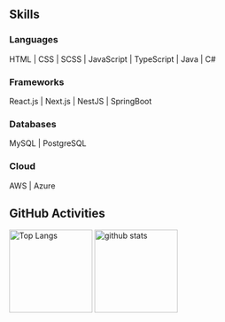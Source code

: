 ## Skills

### Languages

HTML | CSS | SCSS | JavaScript | TypeScript | Java | C# 

### Frameworks

React.js | Next.js | NestJS | SpringBoot

### Databases

MySQL | PostgreSQL

### Cloud

AWS | Azure

## GitHub Activities

<p align="left"> 
  <img alt="Top Langs" height="150px" src="https://github-readme-stats.vercel.app/api/top-langs/?username=ayakaki&layout=compact&theme=dark" />
  <img alt="github stats" height="150px" src="https://github-readme-stats.vercel.app/api?username=ayakaki&count_private=true&theme=dark" />
</p>